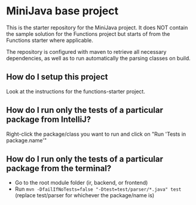 # MiniJava base project

This is the starter repository for the MiniJava project. It does NOT contain the sample solution for the Functions project but starts of from the Functions starter where applicable. 

The repository is configured with maven to retrieve all necessary dependencies, as well as to run automatically the parsing classes on build.

## How do I setup this project
Look at the instructions for the functions-starter project.

## How do I run only the tests of a particular package from IntelliJ?
Right-click the package/class you want to run and click on "Run 'Tests in package.name'"

## How do I run only the tests of a particular package from the terminal?
- Go to the root module folder (ir, backend, or frontend)
- Run `mvn -DfailIfNoTests=false "-Dtest=test/parser/*.java" test` (replace test/parser for whichever the package/name is)
